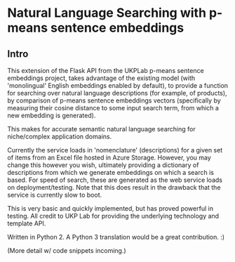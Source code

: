 # Natural Language Searching with p-means sentence embeddings

## Intro
This extension of the Flask API from the UKPLab p-means sentence embeddings project, takes advantage of the existing model (with 'monolingual' English embeddings enabled by default), to provide a function for searching over natural language descriptions (for example, of products), by comparison of p-means sentence embeddings vectors (specifically by measuring their cosine distance to some input search term, from which a new embedding is generated).

This makes for accurate semantic natural language searching for niche/complex application domains.

Currently the service loads in 'nomenclature' (descriptions) for a given set of items from an Excel file hosted in Azure Storage. However, you may change this however you wish, ultimately providing a dictionary of descriptions from which we generate embeddings on which a search is based. For speed of search, these are generated as the web service loads on deployment/testing. Note that this does result in the drawback that the service is currently slow to boot. 

This is very basic and quickly implemented, but has proved powerful in testing. All credit to UKP Lab for providing the underlying technology and template API. 

Written in Python 2. A Python 3 translation would be a great contribution. :)

(More detail w/ code snippets incoming.)